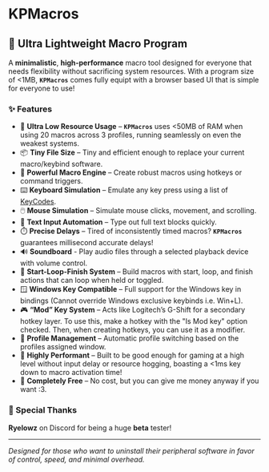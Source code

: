 # KPMacros

## 🔧 Ultra Lightweight Macro Program

A **minimalistic**, **high-performance** macro tool designed for everyone that needs flexibility without sacrificing system resources.
With a program size of <1MB, **`KPMacros`** comes fully equipt with a browser based UI that is simple for everyone to use!

### ✨ Features

- 🚀 **Ultra Low Resource Usage** – **`KPMacros`** uses <50MB of RAM when using 20 macros across 3 profiles, running seamlessly on even the weakest systems.
- 📦 **Tiny File Size** – Tiny and efficient enough to replace your current macro/keybind software.
- 🎯 **Powerful Macro Engine** – Create robust macros using hotkeys or command triggers.
- ⌨️ **Keyboard Simulation** – Emulate any key press using a list of [KeyCodes](https://learn.microsoft.com/en-us/windows/win32/inputdev/virtual-key-codes).
- 🖱️ **Mouse Simulation** – Simulate mouse clicks, movement, and scrolling.
- 📝 **Text Input Automation** – Type out full text blocks quickly.
- ⏱️ **Precise Delays** – Tired of inconsistently timed macros? **`KPMacros`** guarantees millisecond accurate delays!
- 🔊 **Soundboard** - Play audio files through a selected playback device with volume control.
- 🔁 **Start-Loop-Finish System** – Build macros with start, loop, and finish actions that can loop when held or toggled.
- 🪟 **Windows Key Compatible** – Full support for the Windows key in bindings (Cannot override Windows exclusive keybinds i.e. Win+L).
- 🎮 **“Mod” Key System** – Acts like Logitech’s G-Shift for a secondary hotkey layer.
  To use this, make a hotkey with the "Is Mod key" option checked. Then, when creating hotkeys, you can use it as a modifier. 
- 👤 **Profile Management** – Automatic profile switching based on the profiles assigned window.
- 🧠 **Highly Performant** – Built to be good enough for gaming at a high level without input delay or resource hogging, boasting a <1ms key down to macro activation time! 
- 💸 **Completely Free** – No cost, but you can give me money anyway if you want :3.

### 🙏 Special Thanks

**Ryelowz** on Discord for being a huge **beta** tester!

---

*Designed for those who want to uninstall their peripheral software in favor of control, speed, and minimal overhead.*

